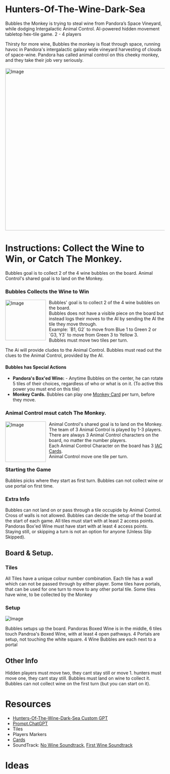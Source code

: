 # Hunters-Of-The-Wine-Dark-Sea
Bubbles the Monkey is trying to steal wine from Pandora’s Space Vineyard, while dodging Intergalactic Animal Control.
AI-powered hidden movement tabletop hex-tile game.
2 - 4 players<br />

Thirsty for more wine, Bubbles the monkey is float through space, running havoc in Pandora's intergalactic galaxy wide vineyard harvesting of clouds of space-wine.
Pandora has called animal control on this cheeky monkey, and they take their job very seriously.<br />
<br />
<img width="512" alt="Image" src="https://github.com/user-attachments/assets/0368417d-7a1c-4ef7-8c24-28505b96e0ea" /><br />

# Instructions: Collect the Wine to Win, or Catch The Monkey. 
Bubbles goal is to collect 2 of the 4 wine bubbles on the board.
Animal Control's shared goal is to land on the Monkey.

### Bubbles Collects the Wine to Win
<p>
  <img width="128" alt="Image" src="https://github.com/user-attachments/assets/e9f45fdb-8661-40b5-b5a4-bc692acee9d9" align="left" style="margin-right: 10px;" />
  Bubbles' goal is to collect 2 of the 4 wine bubbles on the board.  <br />
  Bubbles does not have a visible piece on the board but instead logs their moves to the AI by sending the AI the tile they move through.  <br />
  Example: `B1, G2` to move from Blue 1 to Green 2 or `G3, Y3` to move from Green 3 to Yellow 3.  <br />
  Bubbles must move two tiles per turn.
</p>
 
  The Ai will provide cludes to the Animal Control.
  Bubbles must read out the clues to the Animal Control, provided by the AI.




#### Bubbles has Special Actions
 - **Pandora's Box'ed Wine:**  - Anytime Bubbles on the center, he can rotate 5 tiles of their choices, regardless of who or what is on it. (To active this power you must end on this tile)
 - **Monkey Cards.** Bubbles can play one [Monkey Card](https://github.com/bh679/Hunters-Of-The-Wine-Dark-Sea/blob/main/Cards.md) per turn, before they move.

### Animal Control msut catch The Monkey. 
<p>
  <img width="128" alt="Image" src="https://github.com/user-attachments/assets/0ddc90b5-7901-4578-83f2-50fd34f2b783" align="left" style="margin-right: 10px;" />
Animal Control's shared goal is to land on the Monkey.<br />
The team of 3 Animal Control is played by 1-3 players. <br />
There are always 3 Animal Control characters on the board, no matter the number players.<br />
Each Animal Control Character on the board has 3 <a href="https://github.com/bh679/Hunters-Of-The-Wine-Dark-Sea/blob/main/Cards.md">IAC Cards</a>.<br />
Animal Control move one tile per turn.
</p>

### Starting the Game
Bubbles picks where they start as first turn.
Bubbles can not collect wine or use portal on first time.

### Extra Info
Bubbles can not land on or pass through a tile occupide by Animal Control.
Cross of walls is not allowed.
Bubbles can decide the setup of the board at the start of each game. All tiles must start with at least 2 access points. Pandoras Box'ed Wine must have start with at least 4 access points.
Staying still, or skipping a turn is not an option for anyone (Unless Slip Skipped).


## Board & Setup.

### Tiles
All Tiles have a unique colour number combination.
Each tile has a wall which can not be passed through by either player.
Some tiles have portals, that can be used for one turn to move to any other portal tile.
Some tiles have wine, to be collected by the Monkey

### Setup
![Image](https://github.com/user-attachments/assets/53d0eadd-c32a-48c6-a3a5-fbf907c57e0e)

Bubbles setups up the board.
Pandoras Boxed Wine is in the middle,
6 tiles touch Pandroa's Boxed Wine, with at least 4 open pathways.
4 Portals are setup, not touching the white square.
4 Wine Bubbles are each next to a portal




## Other Info
Hidden players must move two, they cant stay still or move 1. 
hunters must move one, they cant stay still. 
Bubbles must land on wine to collect it. 
Bubbles can not collect wine on the first turn (but you can start on it).


# Resources
 - [Hunters-Of-The-Wine-Dark-Sea Custom GPT](https://chatgpt.com/g/g-67936437ba74819180e95011d9a3006a-hunters-of-the-wine-dark-sea)
 - [Prompt.ChatGPT](https://github.com/bh679/Hunters-Of-The-Wine-Dark-Sea/blob/main/prompt.ChatGPT)
 - Tiles
 - Players Markers
 - [Cards](https://github.com/bh679/Hunters-Of-The-Wine-Dark-Sea/blob/main/Cards)
 - SoundTrack: [No Wine Soundtrack](https://music.youtube.com/watch?v=8USMplddwsM&list=RDAMPLPLhv84P3RxpQfY1ZQ6VyDeyj1KowbMrGpI), [First Wine Soundtrack](https://music.youtube.com/watch?v=4pyzcDf_cfo&list=PLhv84P3RxpQfjekUIRBGsYJkudG_yQGy4)




# Ideas
